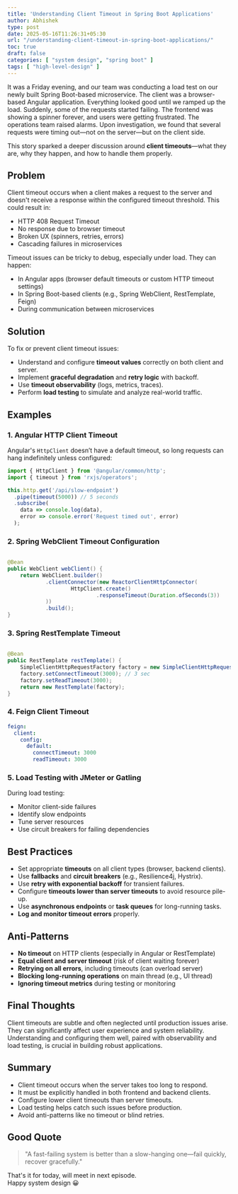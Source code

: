 ```yaml
---
title: 'Understanding Client Timeout in Spring Boot Applications'
author: Abhishek
type: post
date: 2025-05-16T11:26:31+05:30
url: "/understanding-client-timeout-in-spring-boot-applications/"
toc: true
draft: false
categories: [ "system design", "spring boot" ]
tags: [ "high-level-design" ]
---
```


It was a Friday evening, and our team was conducting a load test on our newly built Spring Boot-based microservice. The
client was a browser-based Angular application. Everything looked good until we ramped up the load. Suddenly, some of
the requests started failing. The frontend was showing a spinner forever, and users were getting frustrated. The
operations team raised alarms. Upon investigation, we found that several requests were timing out—not on the server—but
on the client side.

This story sparked a deeper discussion around **client timeouts**—what they are, why they happen, and how to handle them
properly.

## Problem

Client timeout occurs when a client makes a request to the server and doesn't receive a response within the configured
timeout threshold. This could result in:

* HTTP 408 Request Timeout
* No response due to browser timeout
* Broken UX (spinners, retries, errors)
* Cascading failures in microservices

Timeout issues can be tricky to debug, especially under load. They can happen:

* In Angular apps (browser default timeouts or custom HTTP timeout settings)
* In Spring Boot-based clients (e.g., Spring WebClient, RestTemplate, Feign)
* During communication between microservices

## Solution

To fix or prevent client timeout issues:

* Understand and configure **timeout values** correctly on both client and server.
* Implement **graceful degradation** and **retry logic** with backoff.
* Use **timeout observability** (logs, metrics, traces).
* Perform **load testing** to simulate and analyze real-world traffic.

## Examples

### 1. Angular HTTP Client Timeout

Angular's `HttpClient` doesn’t have a default timeout, so long requests can hang indefinitely unless configured:

```typescript
import { HttpClient } from '@angular/common/http';
import { timeout } from 'rxjs/operators';

this.http.get('/api/slow-endpoint')
  .pipe(timeout(5000)) // 5 seconds
  .subscribe(
    data => console.log(data),
    error => console.error('Request timed out', error)
  );
```

### 2. Spring WebClient Timeout Configuration

```java

@Bean
public WebClient webClient() {
    return WebClient.builder()
            .clientConnector(new ReactorClientHttpConnector(
                    HttpClient.create()
                            .responseTimeout(Duration.ofSeconds(3))
            ))
            .build();
}
```

### 3. Spring RestTemplate Timeout

```java

@Bean
public RestTemplate restTemplate() {
    SimpleClientHttpRequestFactory factory = new SimpleClientHttpRequestFactory();
    factory.setConnectTimeout(3000); // 3 sec
    factory.setReadTimeout(3000);
    return new RestTemplate(factory);
}
```

### 4. Feign Client Timeout

```yaml
feign:
  client:
    config:
      default:
        connectTimeout: 3000
        readTimeout: 3000
```

### 5. Load Testing with JMeter or Gatling

During load testing:

* Monitor client-side failures
* Identify slow endpoints
* Tune server resources
* Use circuit breakers for failing dependencies

## Best Practices

* Set appropriate **timeouts** on all client types (browser, backend clients).
* Use **fallbacks** and **circuit breakers** (e.g., Resilience4j, Hystrix).
* Use **retry with exponential backoff** for transient failures.
* Configure **timeouts lower than server timeouts** to avoid resource pile-up.
* Use **asynchronous endpoints** or **task queues** for long-running tasks.
* **Log and monitor timeout errors** properly.

## Anti-Patterns

* **No timeout** on HTTP clients (especially in Angular or RestTemplate)
* **Equal client and server timeout** (risk of client waiting forever)
* **Retrying on all errors**, including timeouts (can overload server)
* **Blocking long-running operations** on main thread (e.g., UI thread)
* **Ignoring timeout metrics** during testing or monitoring

## Final Thoughts

Client timeouts are subtle and often neglected until production issues arise. They can significantly affect user
experience and system reliability. Understanding and configuring them well, paired with observability and load testing,
is crucial in building robust applications.

## Summary

* Client timeout occurs when the server takes too long to respond.
* It must be explicitly handled in both frontend and backend clients.
* Configure lower client timeouts than server timeouts.
* Load testing helps catch such issues before production.
* Avoid anti-patterns like no timeout or blind retries.

## Good Quote

> "A fast-failing system is better than a slow-hanging one—fail quickly, recover gracefully."

That's it for today, will meet in next episode.  
Happy system design :grinning:
